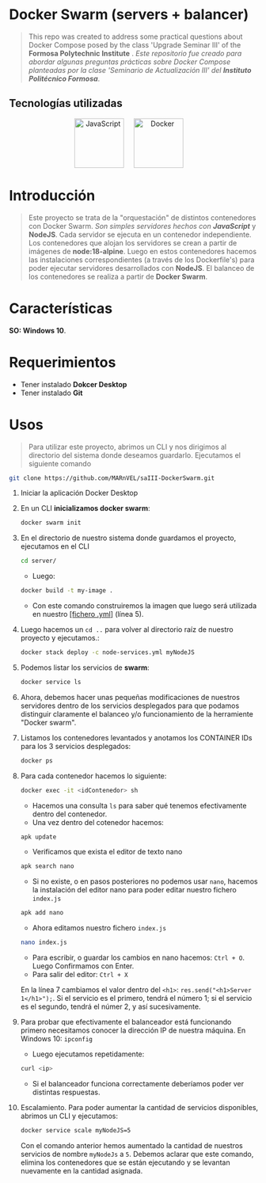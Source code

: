 
# Docker Swarm (servers + balancer)
>
> This repo was created to address some practical questions about Docker Compose posed by the class 'Upgrade Seminar III' of the **Formosa Polytechnic Institute** .
> *Este repositorio fue creado para abordar algunas preguntas prácticas sobre Docker Compose planteadas por la clase 'Seminario de Actualización III' del **Instituto Politécnico Formosa***.

## Tecnologías utilizadas

<div align="center" style="display: flex; justify-content: center; align-items: center;">
      <span style="margin-right: 20px;">
         <a href="https://es.javascript.info/" target="_blank">
               <img width="100" title='JavaScript' src='https://upload.wikimedia.org/wikipedia/commons/6/6a/JavaScript-logo.png'>
         </a>
      </span>
      <span style="margin-right: 20px;">
         <a href="https://www.docker.com/" target="_blank" title='Docker'>
               <img width="100" title='Docker' src='https://upload.wikimedia.org/wikipedia/en/thumb/f/f4/Docker_logo.svg/1920px-Docker_logo.svg.png'>
         </a>
      </span>
      </br>
</div>

# Introducción

> Este proyecto se trata de la "orquestación" de distintos contenedores con Docker Swarm.
> *Son simples servidores hechos con **JavaScript*** y **NodeJS**.
> Cada servidor se ejecuta en un contenedor independiente.
> Los contenedores que alojan los servidores se crean a partir de imágenes de **node:18-alpine**. Luego en estos contenedores hacemos las instalaciones correspondientes (a través de los Dockerfile's) para poder ejecutar servidores desarrollados con **NodeJS**.
> El balanceo de los contenedores se realiza a partir de **Docker Swarm**.

# Características

**SO: Windows 10**.

# Requerimientos

* Tener instalado **Dokcer Desktop**
* Tener instalado **Git**

# Usos

> Para utilizar este proyecto,  abrimos un CLI y nos dirigimos al directorio del sistema donde deseamos guardarlo. Ejecutamos el siguiente comando

```bash
git clone https://github.com/MARnVEL/saIII-DockerSwarm.git
```

1. Iniciar la aplicación Docker Desktop

2. En un CLI **inicializamos docker swarm**:

      ```bash
      docker swarm init
      ```

3. En el directorio de nuestro sistema donde guardamos el proyecto, ejecutamos en el CLI

      ```bash
      cd server/
      ```

      * Luego:

      ```bash
      docker build -t my-image .
      ```

      * Con este comando construiremos la imagen que luego será utilizada en nuestro [[fichero .yml]](`./node-services.yml`) (línea 5).

4. Luego hacemos un `cd ..` para volver al directorio raíz de nuestro proyecto y ejecutamos.:

      ```bash
      docker stack deploy -c node-services.yml myNodeJS
      ```

5. Podemos listar los servicios de **swarm**:

      ```bash
      docker service ls
      ```

6. Ahora, debemos hacer unas pequeñas modificaciones de nuestros servidores dentro de los servicios desplegados para que podamos distinguir claramente el balanceo y/o funcionamiento de la herramiente "Docker swarm".

7. Listamos los contenedores levantados y anotamos los CONTAINER IDs para los 3 servicios desplegados:

      ```bash
      docker ps
      ```

8. Para cada contenedor hacemos lo siguiente:

      ```bash
      docker exec -it <idContenedor> sh
      ```

      * Hacemos una consulta `ls` para saber qué tenemos efectivamente dentro del contenedor.
      * Una vez dentro del cotenedor hacemos:

      ```bash
      apk update
      ```

      * Verificamos que exista el editor de texto nano

      ```bash
      apk search nano
      ```

      * Si no existe, o en pasos posteriores no podemos usar `nano`, hacemos la instalación del editor nano para poder editar nuestro fichero `index.js`

      ```bash
      apk add nano
      ```

      * Ahora editamos nuestro fichero `index.js`

      ```bash
      nano index.js
      ```

      * Para escribir, o guardar los cambios en nano hacemos: `Ctrl + O`. Luego Confirmamos con Enter.
      * Para salir del editor: `Ctrl + X`

      En la línea 7 cambiamos el valor dentro del `<h1>`: `res.send("<h1>Server 1</h1>");`.
      Si el servicio es el primero, tendrá el número 1; si el servicio es el segundo, tendrá el númer 2, y así sucesivamente.

9. Para probar que efectivamente el balanceador está funcionando primero necesitamos conocer la dirección IP de nuestra máquina. En Windows 10: `ipconfig`

      * Luego ejecutamos repetidamente:

      ```bash
      curl <ip>
      ```

      * Si el balanceador funciona correctamente deberíamos poder ver distintas respuestas.

10. Escalamiento. Para poder aumentar la cantidad de servicios disponibles, abrimos un CLI y ejecutamos:

      ```bash
      docker service scale myNodeJS=5
      ```

      Con el comando anterior hemos aumentado la cantidad de nuestros servicios de nombre `myNodeJs` a `5`.
      Debemos aclarar que este comando, elimina los contenedores que se están ejecutando y se levantan nuevamente en la cantidad asignada.
